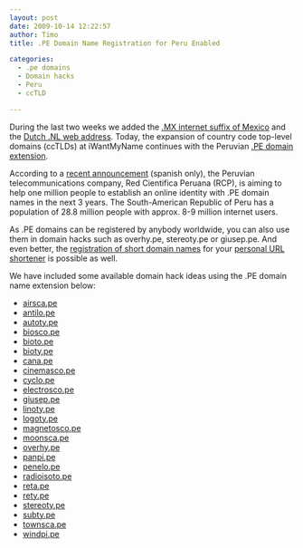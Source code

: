 ```yaml
---
layout: post
date: 2009-10-14 12:22:57
author: Timo
title: .PE Domain Name Registration for Peru Enabled

categories:
  - .pe domains
  - Domain hacks
  - Peru
  - ccTLD

---
```


During the last two weeks we added the [.MX internet suffix of Mexico](https://iwantmyname.com/domains/mx-mexican-domain-name-registration-for-mexico ".MX Domain Extension - Mexico") and the [Dutch .NL web address](https://iwantmyname.com/domains/nl-dutch-domain-name-registration-for-netherlands ".NL Domain Extension - Netherlands"). Today, the expansion of country code top-level domains (ccTLDs) at iWantMyName continues with the Peruvian [.PE domain extension](https://iwantmyname.com/domains/pe-peruvian-domain-name-registration-for-peru ".PE Internet Domain Extension").

According to a [recent announcement](http://www.pymex.pe/noticias/peru/1753-el-90-de-pymes-no-tienen-identidad-en-internet.html) (spanish only), the Peruvian telecommunications company, Red Cientifica Peruana (RCP), is aiming to help one million people to establish an online identity with .PE domain names in the next 3 years. The South-American Republic of Peru has a population of 28.8 million people with approx. 8-9 million internet users.

As .PE domains can be registered by anybody worldwide, you can also use them in domain hacks such as overhy.pe, stereoty.pe or giusep.pe. And even better, the [registration of short domain names](https://iwantmyname.com/short-domain-search "Search For Short Domain Names") for your [personal URL shortener](http://blog.iwantmyname.com/2009/08/10-tools-to-run-an-url-shortener-on-your-own-custom-domain.html "Personal URL shortener") is possible as well.

We have included some available domain hack ideas using the .PE domain name extension below:

*   [airsca.pe](https://iwantmyname.com/search/?domain=airsca.pe)
*   [antilo.pe](https://iwantmyname.com/search/?domain=antilo.pe)
*   [autoty.pe](https://iwantmyname.com/search/?domain=autoty.pe)
*   [biosco.pe](https://iwantmyname.com/search/?domain=biosco.pe)
*   [bioto.pe](https://iwantmyname.com/search/?domain=bioto.pe)
*   [bioty.pe](https://iwantmyname.com/search/?domain=bioty.pe)
*   [cana.pe](https://iwantmyname.com/search/?domain=cana.pe)
*   [cinemasco.pe](https://iwantmyname.com/search/?domain=cinemasco.pe)
*   [cyclo.pe](https://iwantmyname.com/search/?domain=cyclo.pe)
*   [electrosco.pe](https://iwantmyname.com/search/?domain=electrocso.pe)
*   [giusep.pe](https://iwantmyname.com/search/?domain=giusep.pe)
*   [linoty.pe](https://iwantmyname.com/search/?domain=linoty.pe)
*   [logoty.pe](https://iwantmyname.com/search/?domain=logoty.pe)
*   [magnetosco.pe](https://iwantmyname.com/search/?domain=magnetosco.pe)
*   [moonsca.pe](https://iwantmyname.com/search/?domain=moonsca.pe)
*   [overhy.pe](https://iwantmyname.com/search/?domain=overhy.pe)
*   [panpi.pe](https://iwantmyname.com/search/?domain=panpi.pe)
*   [penelo.pe](https://iwantmyname.com/search/?domain=penelo.pe)
*   [radioisoto.pe](https://iwantmyname.com/search/?domain=radioisoto.pe)
*   [reta.pe](https://iwantmyname.com/search/?domain=reta.pe)
*   [rety.pe](https://iwantmyname.com/search/?domain=rety.pe)
*   [stereoty.pe](https://iwantmyname.com/search/?domain=stereoty.pe)
*   [subty.pe](https://iwantmyname.com/search/?domain=subty.pe)
*   [townsca.pe](https://iwantmyname.com/search/?domain=townsca.pe)
*   [windpi.pe](https://iwantmyname.com/search/?domain=windpi.pe)
